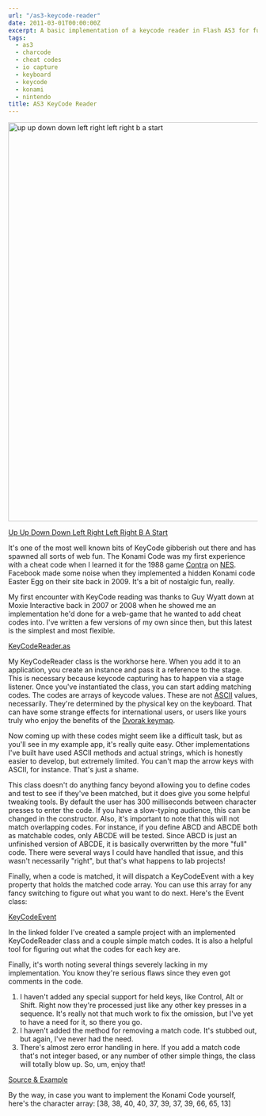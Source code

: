```yaml
---
url: "/as3-keycode-reader"
date: 2011-03-01T00:00:00Z
excerpt: A basic implementation of a keycode reader in Flash AS3 for fun and profit.
tags:
  - as3
  - charcode
  - cheat codes
  - io capture
  - keyboard
  - keycode
  - konami
  - nintendo
title: AS3 KeyCode Reader
---
```


<img width="600" height="804" layout="responsive" src="https://labs.tomasino.org/assets/images/keycode.jpg" alt="up up down down left right left right b a start"></img>

[Up Up Down Down Left Right Left Right B A Start][]

It's one of the most well known bits of KeyCode gibberish out there and
has spawned all sorts of web fun. The Konami Code was my first
experience with a cheat code when I learned it for the 1988 game
[Contra][] on [NES][]. Facebook made some noise when they implemented a
hidden Konami code Easter Egg on their site back in 2009. It's a bit of
nostalgic fun, really.

My first encounter with KeyCode reading was thanks to Guy Wyatt down at
Moxie Interactive back in 2007 or 2008 when he showed me an
implementation he'd done for a web-game that he wanted to add cheat
codes into. I've written a few versions of my own since then, but this
latest is the simplest and most flexible.

[KeyCodeReader.as](https://github.com/jamestomasino/tomasino/blob/master/org/tomasino/io/KeyCodeReader.as)

My KeyCodeReader class is the workhorse here. When you add it to an
application, you create an instance and pass it a reference to the
stage. This is necessary because keycode capturing has to happen via a
stage listener. Once you've instantiated the class, you can start adding
matching codes. The codes are arrays of keycode values. These are not
[ASCII][] values, necessarily. They're determined by the physical key on
the keyboard. That can have some strange effects for international
users, or users like yours truly who enjoy the benefits of the [Dvorak
keymap][].

Now coming up with these codes might seem like a difficult task, but as
you'll see in my example app, it's really quite easy. Other
implementations I've built have used ASCII methods and actual strings,
which is honestly easier to develop, but extremely limited. You can't
map the arrow keys with ASCII, for instance. That's just a shame.

This class doesn't do anything fancy beyond allowing you to define codes
and test to see if they've been matched, but it does give you some
helpful tweaking tools. By default the user has 300 milliseconds between
character presses to enter the code. If you have a slow-typing audience,
this can be changed in the constructor. Also, it's important to note
that this will not match overlapping codes. For instance, if you define
ABCD and ABCDE both as matchable codes, only ABCDE will be tested. Since
ABCD is just an unfinished version of ABCDE, it is basically overwritten
by the more "full" code. There were several ways I could have handled
that issue, and this wasn't necessarily "right", but that's what happens
to lab projects!

Finally, when a code is matched, it will dispatch a KeyCodeEvent with a
key property that holds the matched code array. You can use this array
for any fancy switching to figure out what you want to do next. Here's
the Event class:

[KeyCodeEvent](https://github.com/jamestomasino/tomasino/blob/master/org/tomasino/events/KeyCodeEvent.as)

In the linked folder I've created a sample project with an implemented
KeyCodeReader class and a couple simple match codes. It is also a
helpful tool for figuring out what the codes for each key are.

Finally, it's worth noting several things severely lacking in my
implementation. You know they're serious flaws since they even got
comments in the code.

1.  I haven't added any special support for held keys, like Control, Alt
    or Shift. Right now they're processed just like any other key
    presses in a sequence. It's really not that much work to fix the
    omission, but I've yet to have a need for it, so there you go.
2.  I haven't added the method for removing a match code. It's stubbed
    out, but again, I've never had the need.
3.  There's almost zero error handling in here. If you add a match code
    that's not integer based, or any number of other simple things, the
    class will totally blow up. So, um, enjoy that!

[Source & Example][]

By the way, in case you want to implement the Konami Code yourself,
here's the character array: [38, 38, 40, 40, 37, 39, 37, 39, 66, 65, 13]

  [Up Up Down Down Left Right Left Right B A Start]: //en.wikipedia.org/wiki/Konami_Code
    "Konami Code"
  [Contra]: //en.wikipedia.org/wiki/Contra_(video_game) "Contra"
  [NES]: //en.wikipedia.org/wiki/Nintendo_Entertainment_System
    "NES"
  [ASCII]: //en.wikipedia.org/wiki/ASCII "ASCII"
  [Dvorak keymap]: //en.wikipedia.org/wiki/Dvorak_Simplified_Keyboard
    "Dvorak Simplified Keyboard"
  [Source & Example]: //github.com/jamestomasino/keycodereader/
    "Source & Example"
